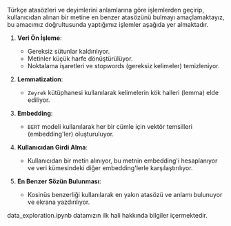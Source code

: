 Türkçe atasözleri ve deyimlerini anlamlarına göre işlemlerden geçirip, kullanıcıdan alınan bir metine en benzer atasözünü bulmayı amaçlamaktayız, bu amacımız doğrultusunda yaptığımız işlemler aşağıda yer almaktadır. 

1. **Veri Ön İşleme**:
   - Gereksiz sütunlar kaldırılıyor.
   - Metinler küçük harfe dönüştürülüyor.
   - Noktalama işaretleri ve stopwords (gereksiz kelimeler) temizleniyor.

2. **Lemmatization**:
   - `Zeyrek` kütüphanesi kullanılarak kelimelerin kök halleri (lemma) elde ediliyor.

3. **Embedding**:
   - `BERT` modeli kullanılarak her bir cümle için vektör temsilleri (embedding'ler) oluşturuluyor.

4. **Kullanıcıdan Girdi Alma**:
   - Kullanıcıdan bir metin alınıyor, bu metnin embedding'i hesaplanıyor ve veri kümesindeki diğer embedding'lerle karşılaştırılıyor.

5. **En Benzer Sözün Bulunması**:
   - Kosinüs benzerliği kullanılarak en yakın atasözü ve anlamı bulunuyor ve ekrana yazdırılıyor.


data_exploration.ipynb datamızın ilk hali hakkında bilgiler içermektedir.

